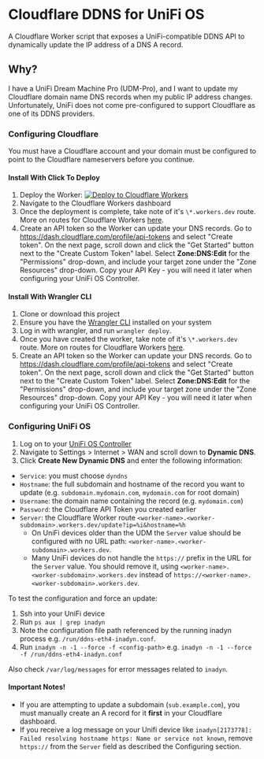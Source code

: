 # Cloudflare DDNS for UniFi OS

A Cloudflare Worker script that exposes a UniFi-compatible DDNS API to dynamically update the IP address of a DNS A record.

## Why?

I have a UniFi Dream Machine Pro (UDM-Pro), and I want to update my Cloudflare domain name DNS records when my public IP address changes. Unfortunately, UniFi does not come pre-configured to support Cloudflare as one of its DDNS providers.

### Configuring Cloudflare
You must have a Cloudflare account and your domain must be configured to point to the Cloudflare nameservers before you continue.

#### Install With Click To Deploy
1. Deploy the Worker: [![Deploy to Cloudflare Workers](https://deploy.workers.cloudflare.com/button)](https://deploy.workers.cloudflare.com/?url=https://github.com/workerforce/unifi-ddns)
3. Navigate to the Cloudflare Workers dashboard
4. Once the deployment is complete, take note of it's `\*.workers.dev` route. More on routes for Cloudflare Workers [here](https://developers.cloudflare.com/workers/platform/routes#routes-with-workersdev).
5. Create an API token so the Worker can update your DNS records. Go to https://dash.cloudflare.com/profile/api-tokens and select "Create token". On the next page, scroll down and click the "Get Started" button next to the "Create Custom Token" label. Select **Zone:DNS:Edit** for the "Permissions" drop-down, and include your target zone under the "Zone Resources" drop-down. Copy your API Key - you will need it later when configuring your UniFi OS Controller.

#### Install With Wrangler CLI
1. Clone or download this project
2. Ensure you have the [Wrangler CLI](https://developers.cloudflare.com/workers/wrangler/install-and-update/) installed on your system
3. Log in with wrangler, and run `wrangler deploy`.
4. Once you have created the worker, take note of it's `\*.workers.dev` route. More on routes for Cloudflare Workers [here](https://developers.cloudflare.com/workers/platform/routes#routes-with-workersdev).
5. Create an API token so the Worker can update your DNS records. Go to https://dash.cloudflare.com/profile/api-tokens and select "Create token". On the next page, scroll down and click the "Get Started" button next to the "Create Custom Token" label. Select **Zone:DNS:Edit** for the "Permissions" drop-down, and include your target zone under the "Zone Resources" drop-down. Copy your API Key - you will need it later when configuring your UniFi OS Controller.

### Configuring UniFi OS
1. Log on to your [UniFi OS Controller](https://unifi.ui.com/)
2. Navigate to Settings > Internet > WAN and scroll down to **Dynamic DNS**. 
3. Click **Create New Dynamic DNS** and enter the following information:
- `Service`: you must choose `dyndns`
- `Hostname`: the full subdomain and hostname of the record you want to update (e.g. `subdomain.mydomain.com`, `mydomain.com` for root domain)
- `Username`: the domain name containing the record (e.g. `mydomain.com`)
- `Password`: the Cloudflare API Token you created earlier
- `Server`: the Cloudflare Worker route `<worker-name>.<worker-subdomain>.workers.dev/update?ip=%i&hostname=%h`
  - On UniFi devices older than the UDM the `Server` value should be configured with no URL path: `<worker-name>.<worker-subdomain>.workers.dev`.
  - Many UniFi devices do not handle the `https://` prefix in the URL for the `Server`
    value. You should remove it, using `<worker-name>.<worker-subdomain>.workers.dev`
    instead of `https://<worker-name>.<worker-subdomain>.workers.dev`.

To test the configuration and force an update:

1. Ssh into your UniFi device
2. Run `ps aux | grep inadyn`
3. Note the configuration file path referenced by the running inadyn process e.g.
   `/run/ddns-eth4-inadyn.conf`.
4. Run `inadyn -n -1 --force -f <config-path>` e.g. `inadyn -n -1 --force -f /run/ddns-eth4-inadyn.conf`

Also check `/var/log/messages` for error messages related to `inadyn`.

#### Important Notes!
- If you are attempting to update a subdomain (`sub.example.com`), you must manually create an A record for it **first** in your Cloudflare dashboard.
- If you receive a log message on your Unifi device like `inadyn[2173778]: Failed resolving hostname https: Name or service not known`, remove `https://` from the `Server` field as described the Configuring section.
